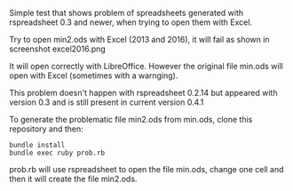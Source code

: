 Simple test that shows problem of spreadsheets generated with 
rspreadsheet 0.3 and newer, when trying to open them with Excel.

Try to open min2.ods with Excel (2013 and 2016), it will fail as shown in 
screenshot excel2016.png 

It will open correctly with LibreOffice.  However the original file min.ods 
will open with Excel (sometimes with a warnging).

This problem doesn't happen with rspreadsheet 0.2.14 but appeared with
version 0.3 and is still present in current version 0.4.1

To generate the problematic file min2.ods from min.ods, clone this
repository and then:

```
bundle install
bundle exec ruby prob.rb
```

prob.rb will use rspreadsheet to open the file min.ods, change one cell 
and then it will create the file min2.ods.


